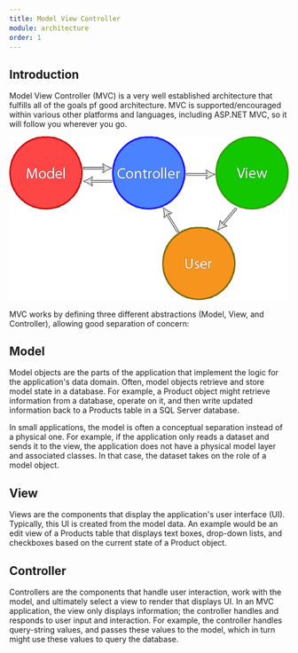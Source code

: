 ```yaml
---
title: Model View Controller
module: architecture
order: 1
---
```


## Introduction

Model View Controller (MVC) is a very well established architecture that fulfills all of the goals pf good architecture. MVC is supported/encouraged within various other platforms and languages, including ASP.NET MVC, so it will follow you wherever you go.

![MVC](mvc.png "MVC")

MVC works by defining three different abstractions (Model, View, and Controller), allowing good separation of concern:

## Model

Model objects are the parts of the application that implement the logic for the application's data domain. Often, model objects retrieve and store model state in a database. For example, a Product object might retrieve information from a database, operate on it, and then write updated information back to a Products table in a SQL Server database.

In small applications, the model is often a conceptual separation instead of a physical one. For example, if the application only reads a dataset and sends it to the view, the application does not have a physical model layer and associated classes. In that case, the dataset takes on the role of a model object.

## View

Views are the components that display the application's user interface (UI). Typically, this UI is created from the model data. An example would be an edit view of a Products table that displays text boxes, drop-down lists, and checkboxes based on the current state of a Product object.

## Controller

Controllers are the components that handle user interaction, work with the model, and ultimately select a view to render that displays UI. In an MVC application, the view only displays information; the controller handles and responds to user input and interaction. For example, the controller handles query-string values, and passes these values to the model, which in turn might use these values to query the database.
